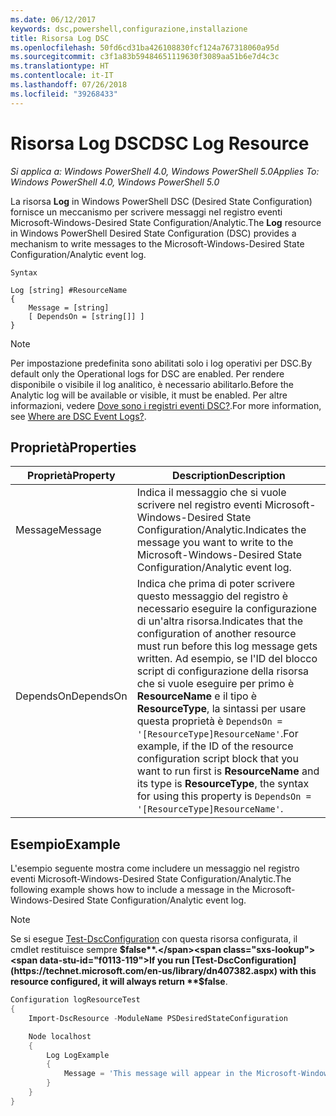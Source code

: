 ```yaml
---
ms.date: 06/12/2017
keywords: dsc,powershell,configurazione,installazione
title: Risorsa Log DSC
ms.openlocfilehash: 50fd6cd31ba426108830fcf124a767318060a95d
ms.sourcegitcommit: c3f1a83b59484651119630f3089aa51b6e7d4c3c
ms.translationtype: HT
ms.contentlocale: it-IT
ms.lasthandoff: 07/26/2018
ms.locfileid: "39268433"
---
```

# <a name="dsc-log-resource"></a><span data-ttu-id="f0113-103">Risorsa Log DSC</span><span class="sxs-lookup"><span data-stu-id="f0113-103">DSC Log Resource</span></span>

<span data-ttu-id="f0113-104">_Si applica a: Windows PowerShell 4.0, Windows PowerShell 5.0_</span><span class="sxs-lookup"><span data-stu-id="f0113-104">_Applies To: Windows PowerShell 4.0, Windows PowerShell 5.0_</span></span>

<span data-ttu-id="f0113-105">La risorsa __Log__ in Windows PowerShell DSC (Desired State Configuration) fornisce un meccanismo per scrivere messaggi nel registro eventi Microsoft-Windows-Desired State Configuration/Analytic.</span><span class="sxs-lookup"><span data-stu-id="f0113-105">The __Log__ resource in Windows PowerShell Desired State Configuration (DSC) provides a mechanism to write messages to the Microsoft-Windows-Desired State Configuration/Analytic event log.</span></span>

```
Syntax

Log [string] #ResourceName
{
    Message = [string]
    [ DependsOn = [string[]] ]
}
```

> [!NOTE]
> <span data-ttu-id="f0113-106">Per impostazione predefinita sono abilitati solo i log operativi per DSC.</span><span class="sxs-lookup"><span data-stu-id="f0113-106">By default only the Operational logs for DSC are enabled.</span></span> <span data-ttu-id="f0113-107">Per rendere disponibile o visibile il log analitico, è necessario abilitarlo.</span><span class="sxs-lookup"><span data-stu-id="f0113-107">Before the Analytic log will be available or visible, it must be enabled.</span></span> <span data-ttu-id="f0113-108">Per altre informazioni, vedere [Dove sono i registri eventi DSC?](troubleshooting.md#where-are-dsc-event-logs).</span><span class="sxs-lookup"><span data-stu-id="f0113-108">For more information, see [Where are DSC Event Logs?](troubleshooting.md#where-are-dsc-event-logs).</span></span>

## <a name="properties"></a><span data-ttu-id="f0113-109">Proprietà</span><span class="sxs-lookup"><span data-stu-id="f0113-109">Properties</span></span>

| <span data-ttu-id="f0113-110">Proprietà</span><span class="sxs-lookup"><span data-stu-id="f0113-110">Property</span></span> | <span data-ttu-id="f0113-111">Description</span><span class="sxs-lookup"><span data-stu-id="f0113-111">Description</span></span> |
| --- | --- |
| <span data-ttu-id="f0113-112">Message</span><span class="sxs-lookup"><span data-stu-id="f0113-112">Message</span></span>| <span data-ttu-id="f0113-113">Indica il messaggio che si vuole scrivere nel registro eventi Microsoft-Windows-Desired State Configuration/Analytic.</span><span class="sxs-lookup"><span data-stu-id="f0113-113">Indicates the message you want to write to the Microsoft-Windows-Desired State Configuration/Analytic event log.</span></span>|
| <span data-ttu-id="f0113-114">DependsOn</span><span class="sxs-lookup"><span data-stu-id="f0113-114">DependsOn</span></span> | <span data-ttu-id="f0113-115">Indica che prima di poter scrivere questo messaggio del registro è necessario eseguire la configurazione di un'altra risorsa.</span><span class="sxs-lookup"><span data-stu-id="f0113-115">Indicates that the configuration of another resource must run before this log message gets written.</span></span> <span data-ttu-id="f0113-116">Ad esempio, se l'ID del blocco script di configurazione della risorsa che si vuole eseguire per primo è **ResourceName** e il tipo è **ResourceType**, la sintassi per usare questa proprietà è `DependsOn = '[ResourceType]ResourceName'`.</span><span class="sxs-lookup"><span data-stu-id="f0113-116">For example, if the ID of the resource configuration script block that you want to run first is **ResourceName** and its type is **ResourceType**, the syntax for using this property is `DependsOn = '[ResourceType]ResourceName'`.</span></span>|

## <a name="example"></a><span data-ttu-id="f0113-117">Esempio</span><span class="sxs-lookup"><span data-stu-id="f0113-117">Example</span></span>

<span data-ttu-id="f0113-118">L'esempio seguente mostra come includere un messaggio nel registro eventi Microsoft-Windows-Desired State Configuration/Analytic.</span><span class="sxs-lookup"><span data-stu-id="f0113-118">The following example shows how to include a message in the Microsoft-Windows-Desired State Configuration/Analytic event log.</span></span>

> [!NOTE]
> <span data-ttu-id="f0113-119">Se si esegue [Test-DscConfiguration](https://technet.microsoft.com/en-us/library/dn407382.aspx) con questa risorsa configurata, il cmdlet restituisce sempre **$false**.</span><span class="sxs-lookup"><span data-stu-id="f0113-119">If you run [Test-DscConfiguration](https://technet.microsoft.com/en-us/library/dn407382.aspx) with this resource configured, it will always return **$false**.</span></span>

```powershell
Configuration logResourceTest
{
    Import-DscResource -ModuleName PSDesiredStateConfiguration

    Node localhost
    {
        Log LogExample
        {
            Message = 'This message will appear in the Microsoft-Windows-Desired State Configuration/Analytic event log.'
        }
    }
}
```